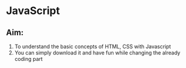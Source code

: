 # JavaScript
## Aim:
1. To understand the basic concepts of HTML, CSS with Javascript
2. You can simply download it and have fun while changing the already coding part
